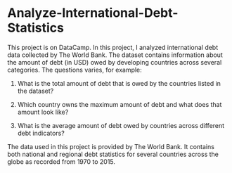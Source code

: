 # Analyze-International-Debt-Statistics
This project is on DataCamp. In this project, I analyzed international debt data collected by The World Bank. The dataset contains information about the amount of debt (in USD) owed by developing countries across several categories. The questions varies, for example:

1. What is the total amount of debt that is owed by the countries listed in the dataset?

2. Which country owns the maximum amount of debt and what does that amount look like?

3. What is the average amount of debt owed by countries across different debt indicators?

The data used in this project is provided by The World Bank. It contains both national and regional debt statistics for several countries across the globe as recorded from 1970 to 2015.
